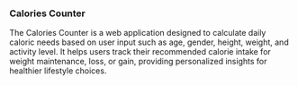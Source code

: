 ### Calories Counter

The Calories Counter is a web application designed to calculate daily caloric needs based on user input such as age, gender, height, weight, and activity level. It helps users track their recommended calorie intake for weight maintenance, loss, or gain, providing personalized insights for healthier lifestyle choices.
